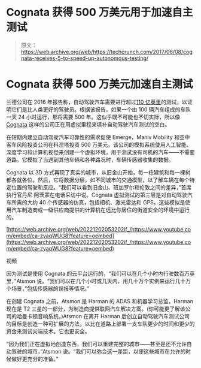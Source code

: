 # Cognata 获得 500 万美元用于加速自主测试 

> 原文：<https://web.archive.org/web/https://techcrunch.com/2017/06/08/cognata-receives-5-to-speed-up-autonomous-testing/>

# Cognata 获得 500 万美元加速自主测试

兰德公司在 2016 年报告称，自动驾驶汽车需要进行超过[110 亿英里](https://web.archive.org/web/20221202053202/http://www.rand.org/pubs/research_reports/RR1478.html)的测试，以证明它们是比人类更好的驾驶员。根据该报告，如果一个由 100 辆汽车组成的车队一天 24 小时运行，那将需要 500 年。这似乎既不可能也不切实际，所以像 [Cognata](https://web.archive.org/web/20221202053202/http://www.cognata.com/) 这样的公司正在用虚拟里程来填补自动驾驶汽车测试的空白。

在短期内建立自动驾驶汽车可靠性的需求促使 Emerge，Maniv Mobility 和空中客车风险投资公司在科涅塔投资 500 万美元。该公司的模拟系统使用人工智能、深度学习和计算机视觉来创建一个虚拟环境，用于测试没有司机的汽车——不需要道路。它模拟了当遇到其他车辆和各种路况时，车辆传感器收集的数据。

Cognata 以 3D 方式再现了真实的城市，从旧金山开始，每一栋建筑和每一棵树都各就各位。然后，它将数据分层，如不同城市的交通模型，以了解车辆在每个特定位置的驾驶和反应。“我们可以看到旧金山、班加罗尔和伦敦之间的差异，”首席执行官丹尼·阿茨蒙在电话采访中说。Cognata 虚拟测试的第三层是对自动驾驶汽车所需的大约 40 个传感器的仿真，包括相机、激光雷达和 GPS。这些模拟是使用汽车制造商或一级供应商提供的计算机在远比你居住的街道安全的环境中运行的。

[https://web.archive.org/web/20221202053202if_/https://www.youtube.com/embed/ca-zyaqWUG8?feature=oembed](https://web.archive.org/web/20221202053202if_/https://www.youtube.com/embed/ca-zyaqWUG8?feature=oembed)

视频

因为测试是使用 Cognata 的云平台运行的，“我们可以在几个小时内行驶数百万英里，”Atsmon 说。“我们可以在几个小时或几天内，用几十万个实例来运行几十万个场景，”包括传感器的误报等情况。”

在创建 Cognata 之前，Atsmon 是 Harman 的 ADAS 和机器学习总监，Harman 现在是 T2 三星的一部分，为制造商提供联网汽车解决方案。(你可能更了解该公司的哈曼卡顿音响系统。)Atsmon 在离开 Harman 后创立自动驾驶汽车测试公司的目标是创造一种可扩展的方法，以比在道路上部署一支车队更少的时间和更少的资金来测试尖端技术。它也更安全。

“因为我们正在虚拟地创造东西，我们可以重建完整的城市——甚至是还不允许自动驾驶的城市，”Atsmon 说。“我们可以弥合这一差距，以便这些城市在允许的时候做好更充分的准备。”